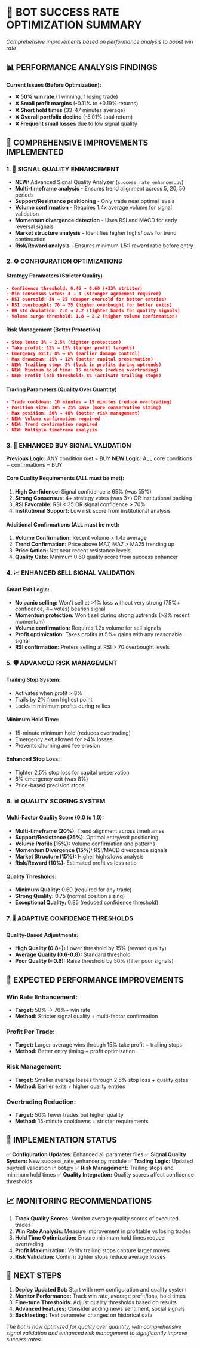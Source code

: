 # 🎯 BOT SUCCESS RATE OPTIMIZATION SUMMARY
*Comprehensive improvements based on performance analysis to boost win rate*

## 📊 PERFORMANCE ANALYSIS FINDINGS

**Current Issues (Before Optimization):**
- ❌ **50% win rate** (1 winning, 1 losing trade)
- ❌ **Small profit margins** (-0.11% to +0.19% returns)
- ❌ **Short hold times** (33-47 minutes average)
- ❌ **Overall portfolio decline** (-5.01% total return)
- ❌ **Frequent small losses** due to low signal quality

## 🔧 COMPREHENSIVE IMPROVEMENTS IMPLEMENTED

### 1. 🎯 SIGNAL QUALITY ENHANCEMENT
- **NEW:** Advanced Signal Quality Analyzer (`success_rate_enhancer.py`)
- **Multi-timeframe analysis** - Ensures trend alignment across 5, 20, 50 periods
- **Support/Resistance positioning** - Only trade near optimal levels
- **Volume confirmation** - Requires 1.4x average volume for signal validation
- **Momentum divergence detection** - Uses RSI and MACD for early reversal signals
- **Market structure analysis** - Identifies higher highs/lows for trend continuation
- **Risk/Reward analysis** - Ensures minimum 1.5:1 reward ratio before entry

### 2. ⚙️ CONFIGURATION OPTIMIZATIONS

#### Strategy Parameters (Stricter Quality)
```json
- Confidence threshold: 0.45 → 0.60 (+33% stricter)
- Min consensus votes: 3 → 4 (stronger agreement required)
- RSI oversold: 30 → 25 (deeper oversold for better entries)
- RSI overbought: 70 → 75 (higher overbought for better exits)
- BB std deviation: 2.0 → 2.2 (tighter bands for quality signals)
- Volume surge threshold: 1.8 → 2.2 (higher volume confirmation)
```

#### Risk Management (Better Protection)
```json
- Stop loss: 3% → 2.5% (tighter protection)
- Take profit: 12% → 15% (larger profit targets)
- Emergency exit: 8% → 6% (earlier damage control)
- Max drawdown: 15% → 12% (better capital preservation)
- NEW: Trailing stop: 2% (lock in profits during uptrends)
- NEW: Minimum hold time: 15 minutes (reduce overtrading)
- NEW: Profit lock threshold: 8% (activate trailing stops)
```

#### Trading Parameters (Quality Over Quantity)
```json
- Trade cooldown: 10 minutes → 15 minutes (reduce overtrading)
- Position size: 30% → 25% base (more conservative sizing)
- Max position: 50% → 40% (better risk management)
- NEW: Volume confirmation required
- NEW: Trend confirmation required
- NEW: Multiple timeframe analysis
```

### 3. 🧠 ENHANCED BUY SIGNAL VALIDATION

**Previous Logic:** ANY condition met = BUY
**NEW Logic:** ALL core conditions + confirmations = BUY

#### Core Quality Requirements (ALL must be met):
1. **High Confidence:** Signal confidence ≥ 65% (was 55%)
2. **Strong Consensus:** 4+ strategy votes (was 3+) OR institutional backing
3. **RSI Favorable:** RSI < 35 OR signal confidence > 70%
4. **Institutional Support:** Low risk score from institutional analysis

#### Additional Confirmations (ALL must be met):
1. **Volume Confirmation:** Recent volume > 1.4x average
2. **Trend Confirmation:** Price above MA7, MA7 > MA25 trending up
3. **Price Action:** Not near recent resistance levels
4. **Quality Gate:** Minimum 0.60 quality score from success enhancer

### 4. 📈 ENHANCED SELL SIGNAL VALIDATION

#### Smart Exit Logic:
- **No panic selling:** Won't sell at >1% loss without very strong (75%+ confidence, 4+ votes) bearish signal
- **Momentum protection:** Won't sell during strong uptrends (>2% recent momentum)
- **Volume confirmation:** Requires 1.2x volume for sell signals
- **Profit optimization:** Takes profits at 5%+ gains with any reasonable signal
- **RSI confirmation:** Prefers selling at RSI > 70 overbought levels

### 5. 🛡️ ADVANCED RISK MANAGEMENT

#### Trailing Stop System:
- Activates when profit > 8%
- Trails by 2% from highest point
- Locks in minimum profits during rallies

#### Minimum Hold Time:
- 15-minute minimum hold (reduces overtrading)
- Emergency exit allowed for >4% losses
- Prevents churning and fee erosion

#### Enhanced Stop Loss:
- Tighter 2.5% stop loss for capital preservation
- 6% emergency exit (was 8%)
- Price-based precision stops

### 6. 📊 QUALITY SCORING SYSTEM

#### Multi-Factor Quality Score (0.0 to 1.0):
- **Multi-timeframe (20%):** Trend alignment across timeframes
- **Support/Resistance (25%):** Optimal entry/exit positioning  
- **Volume Profile (15%):** Volume confirmation and patterns
- **Momentum Divergence (15%):** RSI/MACD divergence signals
- **Market Structure (15%):** Higher highs/lows analysis
- **Risk/Reward (10%):** Estimated profit vs loss ratio

#### Quality Thresholds:
- **Minimum Quality:** 0.60 (required for any trade)
- **Strong Quality:** 0.75 (normal position sizing)
- **Exceptional Quality:** 0.85 (reduced confidence threshold)

### 7. 🎚️ ADAPTIVE CONFIDENCE THRESHOLDS

#### Quality-Based Adjustments:
- **High Quality (0.8+):** Lower threshold by 15% (reward quality)
- **Average Quality (0.6-0.8):** Standard threshold
- **Poor Quality (<0.6):** Raise threshold by 50% (filter poor signals)

## 🎯 EXPECTED PERFORMANCE IMPROVEMENTS

### Win Rate Enhancement:
- **Target:** 50% → 70%+ win rate
- **Method:** Stricter signal quality + multi-factor confirmation

### Profit Per Trade:
- **Target:** Larger average wins through 15% take profit + trailing stops
- **Method:** Better entry timing + profit optimization

### Risk Management:
- **Target:** Smaller average losses through 2.5% stop loss + quality gates
- **Method:** Earlier exits + higher quality entries

### Overtrading Reduction:
- **Target:** 50% fewer trades but higher quality
- **Method:** 15-minute cooldowns + stricter requirements

## 🚀 IMPLEMENTATION STATUS

✅ **Configuration Updates:** Enhanced all parameter files
✅ **Signal Quality System:** New success_rate_enhancer.py module
✅ **Trading Logic:** Updated buy/sell validation in bot.py
✅ **Risk Management:** Trailing stops and minimum hold times
✅ **Quality Integration:** Quality scores affect confidence thresholds

## 📈 MONITORING RECOMMENDATIONS

1. **Track Quality Scores:** Monitor average quality scores of executed trades
2. **Win Rate Analysis:** Measure improvement in profitable vs losing trades  
3. **Hold Time Optimization:** Ensure minimum hold times reduce overtrading
4. **Profit Maximization:** Verify trailing stops capture larger moves
5. **Risk Validation:** Confirm tighter stops reduce average losses

## 🔄 NEXT STEPS

1. **Deploy Updated Bot:** Start with new configuration and quality system
2. **Monitor Performance:** Track win rate, average profit/loss, hold times
3. **Fine-tune Thresholds:** Adjust quality thresholds based on results
4. **Advanced Features:** Consider adding news sentiment, social signals
5. **Backtesting:** Test parameter changes on historical data

*The bot is now optimized for quality over quantity, with comprehensive signal validation and enhanced risk management to significantly improve success rates.*
